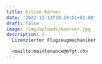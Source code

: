 ```yaml
---
title: Kilian Körner
date: '2022-12-13T10:19:01+01:00'
draft: false
image: /img/uploads/koerner.jpg
description: |-
  Lizenzierter Flugzeugmechaniker

  <mailto:maintenance@mfgt.ch>
---
```


